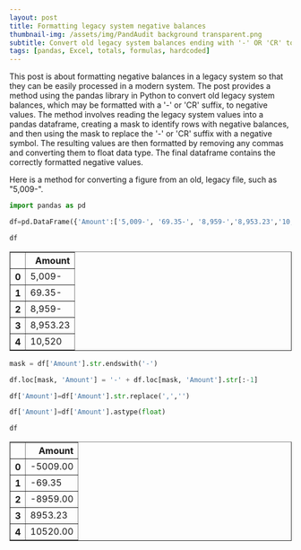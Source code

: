 ```yaml
---
layout: post
title: Formatting legacy system negative balances
thumbnail-img: /assets/img/PandAudit background transparent.png
subtitle: Convert old legacy system balances ending with '-' OR 'CR' to negative values
tags: [pandas, Excel, totals, formulas, hardcoded]
---
```


This post is about formatting negative balances in a legacy system so that they can be easily processed in a modern system. The post provides a method using the pandas library in Python to convert old legacy system balances, which may be formatted with a '-' or 'CR' suffix, to negative values. The method involves reading the legacy system values into a pandas dataframe, creating a mask to identify rows with negative balances, and then using the mask to replace the '-' or 'CR' suffix with a negative symbol. The resulting values are then formatted by removing any commas and converting them to float data type. The final dataframe contains the correctly formatted negative values.

Here is a method for converting a figure from an old, legacy file, such as "5,009-".


```python
import pandas as pd
```


```python
df=pd.DataFrame({'Amount':['5,009-', '69.35-', '8,959-','8,953.23','10,520']})
```


```python
df
```




<div>
<style scoped>
    .dataframe tbody tr th:only-of-type {
        vertical-align: middle;
    }

    .dataframe tbody tr th {
        vertical-align: top;
    }

    .dataframe thead th {
        text-align: right;
    }
</style>
<table border="1" class="dataframe">
  <thead>
    <tr style="text-align: right;">
      <th></th>
      <th>Amount</th>
    </tr>
  </thead>
  <tbody>
    <tr>
      <th>0</th>
      <td>5,009-</td>
    </tr>
    <tr>
      <th>1</th>
      <td>69.35-</td>
    </tr>
    <tr>
      <th>2</th>
      <td>8,959-</td>
    </tr>
    <tr>
      <th>3</th>
      <td>8,953.23</td>
    </tr>
    <tr>
      <th>4</th>
      <td>10,520</td>
    </tr>
  </tbody>
</table>
</div>




```python
mask = df['Amount'].str.endswith('-')
```


```python
df.loc[mask, 'Amount'] = '-' + df.loc[mask, 'Amount'].str[:-1]
```


```python
df['Amount']=df['Amount'].str.replace(',','')
```


```python
df['Amount']=df['Amount'].astype(float)
```


```python
df
```




<div>
<style scoped>
    .dataframe tbody tr th:only-of-type {
        vertical-align: middle;
    }

    .dataframe tbody tr th {
        vertical-align: top;
    }

    .dataframe thead th {
        text-align: right;
    }
</style>
<table border="1" class="dataframe">
  <thead>
    <tr style="text-align: right;">
      <th></th>
      <th>Amount</th>
    </tr>
  </thead>
  <tbody>
    <tr>
      <th>0</th>
      <td>-5009.00</td>
    </tr>
    <tr>
      <th>1</th>
      <td>-69.35</td>
    </tr>
    <tr>
      <th>2</th>
      <td>-8959.00</td>
    </tr>
    <tr>
      <th>3</th>
      <td>8953.23</td>
    </tr>
    <tr>
      <th>4</th>
      <td>10520.00</td>
    </tr>
  </tbody>
</table>
</div>




```python

```
